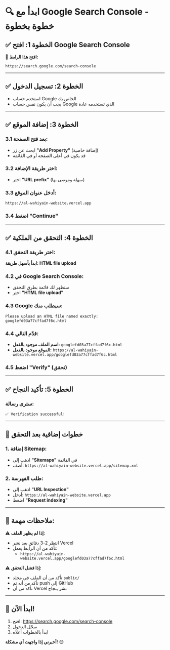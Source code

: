 # 🔍 ابدأ مع Google Search Console - خطوة بخطوة

## ✅ الخطوة 1: افتح Google Search Console

🔗 **افتح هذا الرابط:**

```
https://search.google.com/search-console
```

---

## ✅ الخطوة 2: تسجيل الدخول

- استخدم حساب Google الخاص بك
- يجب أن يكون نفس حساب Google الذي تستخدمه عادة

---

## ✅ الخطوة 3: إضافة الموقع

### 3.1 بعد فتح الصفحة:

- ابحث عن زر **"Add Property"** (إضافة خاصية)
- قد يكون في أعلى الصفحة أو في القائمة

### 3.2 اختر طريقة الإضافة:

- اختر **"URL prefix"** (سهلة وموصى بها)

### 3.3 أدخل عنوان الموقع:

```
https://al-wahiyain-website.vercel.app
```

### 3.4 اضغط **"Continue"**

---

## ✅ الخطوة 4: التحقق من الملكية

### 4.1 اختر طريقة التحقق:

**ابدأ بأسهل طريقة: HTML file upload**

### 4.2 في Google Search Console:

- ستظهر لك قائمة بطرق التحقق
- اختر **"HTML file upload"**

### 4.3 Google سيطلب منك:

```
Please upload an HTML file named exactly:
googlefd03a77cffad7f6c.html
```

### 4.4 قدّم التالي:

- **اسم الملف موجود بالفعل:** `googlefd03a77cffad7f6c.html`
- **الموقع موجود بالفعل:** `https://al-wahiyain-website.vercel.app/googlefd03a77cffad7f6c.html`

### 4.5 اضغط **"Verify"** (تحقق)

---

## ✅ الخطوة 5: تأكيد النجاح

### سترى رسالة:

```
✅ Verification successful!
```

---

## 🎉 خطوات إضافية بعد التحقق

### 1. إضافة Sitemap:

- اذهب إلى **"Sitemaps"** في القائمة
- أضف: `https://al-wahiyain-website.vercel.app/sitemap.xml`

### 2. طلب الفهرسة:

- اذهب إلى **"URL Inspection"**
- أدخل: `https://al-wahiyain-website.vercel.app`
- اضغط **"Request indexing"**

---

## 📝 ملاحظات مهمة:

⚠️ **إذا لم يظهر الملف:**

- انتظر 2-3 دقائق بعد نشر Vercel
- تأكد من أن الرابط يعمل:
  - `https://al-wahiyain-website.vercel.app/googlefd03a77cffad7f6c.html`

⚠️ **إذا فشل التحقق:**

- تأكد من أن الملف في مجلد `public/`
- تأكد من أنه تم push إلى GitHub
- تأكد من أن Vercel نشر بنجاح

---

## 🚀 ابدأ الآن!

1. افتح: https://search.google.com/search-console
2. سجّل الدخول
3. ابدأ بالخطوات أعلاه

**أخبرني إذا واجهت أي مشكلة!** 😊
